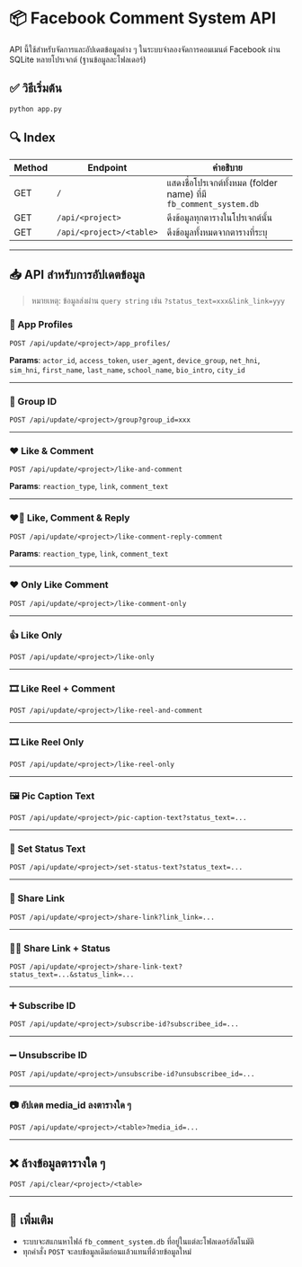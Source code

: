 # 📦 Facebook Comment System API

API นี้ใช้สำหรับจัดการและอัปเดตข้อมูลต่าง ๆ ในระบบจำลองจัดการคอมเมนต์ Facebook ผ่าน SQLite หลายโปรเจกต์ (ฐานข้อมูลละโฟลเดอร์)

## ✅ วิธีเริ่มต้น
```
python app.py
```

## 🔍 Index

| Method | Endpoint | คำอธิบาย |
|--------|----------|-----------|
| GET    | `/` | แสดงชื่อโปรเจกต์ทั้งหมด (folder name) ที่มี `fb_comment_system.db` |
| GET    | `/api/<project>` | ดึงข้อมูลทุกตารางในโปรเจกต์นั้น |
| GET    | `/api/<project>/<table>` | ดึงข้อมูลทั้งหมดจากตารางที่ระบุ |

---

## 📥 API สำหรับการอัปเดตข้อมูล

> หมายเหตุ: ข้อมูลส่งผ่าน `query string` เช่น `?status_text=xxx&link_link=yyy`

### 🔐 App Profiles
```
POST /api/update/<project>/app_profiles/
```
**Params**: `actor_id`, `access_token`, `user_agent`, `device_group`, `net_hni`, `sim_hni`, `first_name`, `last_name`, `school_name`, `bio_intro`, `city_id`

---

### 👥 Group ID
```
POST /api/update/<project>/group?group_id=xxx
```

---

### ❤️ Like & Comment
```
POST /api/update/<project>/like-and-comment
```
**Params**: `reaction_type`, `link`, `comment_text`

---

### ❤️💬 Like, Comment & Reply
```
POST /api/update/<project>/like-comment-reply-comment
```
**Params**: `reaction_type`, `link`, `comment_text`

---

### ❤️ Only Like Comment
```
POST /api/update/<project>/like-comment-only
```

---

### 👍 Like Only
```
POST /api/update/<project>/like-only
```

---

### 🎞️ Like Reel + Comment
```
POST /api/update/<project>/like-reel-and-comment
```

---

### 🎞️ Like Reel Only
```
POST /api/update/<project>/like-reel-only
```

---

### 🖼️ Pic Caption Text
```
POST /api/update/<project>/pic-caption-text?status_text=...
```

---

### 📝 Set Status Text
```
POST /api/update/<project>/set-status-text?status_text=...
```

---

### 🔗 Share Link
```
POST /api/update/<project>/share-link?link_link=...
```

---

### 📝🔗 Share Link + Status
```
POST /api/update/<project>/share-link-text?status_text=...&status_link=...
```

---

### ➕ Subscribe ID
```
POST /api/update/<project>/subscribe-id?subscribee_id=...
```

---

### ➖ Unsubscribe ID
```
POST /api/update/<project>/unsubscribe-id?unsubscribee_id=...
```

---

### 📷 อัปเดต media_id ลงตารางใด ๆ
```
POST /api/update/<project>/<table>?media_id=...
```

---

## ❌ ล้างข้อมูลตารางใด ๆ
```
POST /api/clear/<project>/<table>
```

---

## 🧠 เพิ่มเติม
- ระบบจะสแกนหาไฟล์ `fb_comment_system.db` ที่อยู่ในแต่ละโฟลเดอร์อัตโนมัติ
- ทุกคำสั่ง `POST` จะลบข้อมูลเดิมก่อนแล้วแทนที่ด้วยข้อมูลใหม่